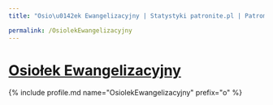 ```yaml
---
title: "Osio\u0142ek Ewangelizacyjny | Statystyki patronite.pl | Patromierz"

permalink: /OsiolekEwangelizacyjny
---
```


# [Osiołek Ewangelizacyjny](https://patronite.pl/OsiolekEwangelizacyjny)

{% include profile.md name="OsiolekEwangelizacyjny" prefix="o" %}
